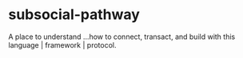 # subsocial-pathway
A place to understand ...how to connect, transact, and build with this language | framework | protocol.
